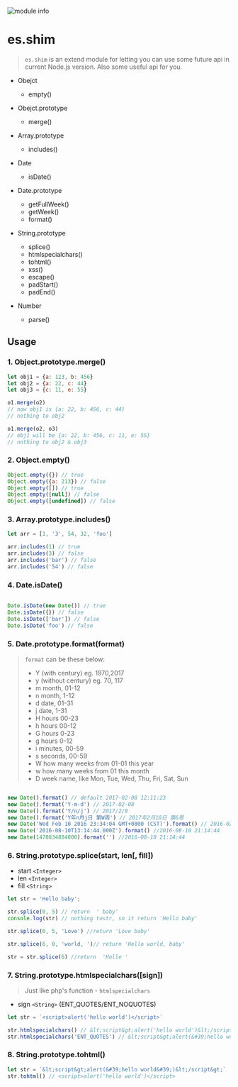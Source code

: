 ![module info](https://nodei.co/npm/es.shim.png?downloads=true&downloadRank=true&stars=true)

# es.shim
> `es.shim` is an extend module for letting you can use some future api in current Node.js version.
> Also some useful api for you.


+ Obejct
  * empty()

+ Obejct.prototype
  * merge()


+ Array.prototype
  * includes()



+ Date
  * isDate()


+ Date.prototype
  * getFullWeek()
  * getWeek()
  * format()


+ String.prototype
  * splice()
  * htmlspecialchars()
  * tohtml()
  * xss()
  * escape()
  * padStart()
  * padEnd()


+ Number
  * parse()

    


## Usage

### 1. Object.prototype.merge()
```javascript
let obj1 = {a: 123, b: 456}
let obj2 = {a: 22, c: 44}
let obj3 = {c: 11, e: 55}

o1.merge(o2)
// now obj1 is {a: 22, b: 456, c: 44}
// nothing to obj2 

o1.merge(o2, o3)
// obj1 will be {a: 22, b: 456, c: 11, e: 55}
// nothing to obj2 & obj3

```

### 2. Object.empty()
```javascript
Object.empty({}) // true
Object.empty({a: 213}) // false
Object.empty([]) // true
Object.empty([null]) // false
Object.empty([undefined]) // false

```


### 3. Array.prototype.includes()
```javascript
let arr = [1, '3', 54, 32, 'foo']

arr.includes(1) // true
arr.includes(3) // false
arr.includes('bar') // false
arr.includes('54') // false

```


### 4. Date.isDate()
```javascript

Date.isDate(new Date()) // true
Date.isDate({}) // false
Date.isDate(['bar']) // false
Date.isDate('foo') // false

```


### 5. Date.prototype.format(format)
> `format` can be these below:
> - Y (with century) eg. 1970,2017
> - y (without century) eg. 70, 117
> - m month, 01-12
> - n month, 1-12
> - d date, 01-31
> - j date, 1-31
> - H hours 00-23
> - h hours 00-12
> - G hours 0-23
> - g hours 0-12
> - i minutes, 00-59
> - s seconds, 00-59
> - W how many weeks from 01-01 this year
> - w how many weeks from 01 this month
> - D week name, like Mon, Tue, Wed, Thu, Fri, Sat, Sun

```javascript

new Date().format() // default 2017-02-08 12:11:23
new Date().format('Y-m-d') // 2017-02-08
new Date().format('Y/n/j') // 2017/2/8
new Date().format('Y年n月j日 第W周') // 2017年2月10日 第6周
new Date('Wed Feb 10 2016 23:34:04 GMT+0800 (CST)').format() // 2016-02-10 23:34:04
new Date('2016-08-10T13:14:44.000Z').format() //2016-08-10 21:14:44
new Date(1470834884000).format('') //2016-08-10 21:14:44

```


### 6. String.prototype.splice(start, len[, fill])
- start `<Integer>`
- len `<Integer>`
- fill `<String>`

```javascript
let str = 'Hello baby';

str.splice(0, 5) // return  ' baby'
console.log(str) // nothing tostr, so it return 'Hello baby'

str.splice(0, 5, 'Love') //return 'Love baby'

str.splice(6, 0, 'world, ')// return 'Hello world, baby'

str = str.splice(6) //return  'Holle '

```


### 7. String.prototype.htmlspecialchars([sign])
> Just like php's function - `htmlspecialchars`
- sign `<String>` (ENT_QUOTES/ENT_NOQUOTES)

```javascript
let str = `<script>alert('hello world')</script>`

str.htmlspecialchars() // &lt;script&gt;alert('hello world')&lt;/script&gt;
str.htmlspecialchars('ENT_QUOTES') // &lt;script&gt;alert(&#39;hello world&#39;)&lt;/script&gt;

```


### 8. String.prototype.tohtml()
```javascript
let str = `&lt;script&gt;alert(&#39;hello world&#39;)&lt;/script&gt;`
str.tohtml() // <script>alert('hello world')</script>

```
